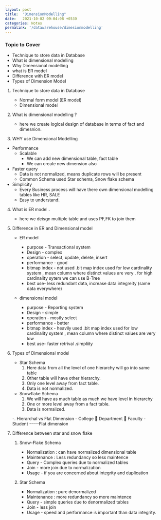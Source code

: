 ```yaml
---
layout: post
title:  "DimensionModelling"
date:   2021-10-02 09:04:08 +0530
categories: Notes
permalink: '/datawarehouse/dimesionmodelling'
---
```


### Topic to Cover 
- Technique to store data in Database
- What is dimensional modelling
- Why Dimensional modelling
- what is ER model
- Difference with ER model
- Types of Dimension Model

1. Technique to store data in Database
	- Normal form model (ER model)
	- Dimensional model 

2. What is dimensional modelling ?
	- here we create logical design of database in terms of fact and dimesnion.

3.  WHY use Dimensional Modelling
-	Performance
	-	Scalable
		-	We can add new dimensional table, fact table
		-	We can create new dimension also
-	Faster query
	-	Data is not normalized, means duplicate rows will be present
	-	Common Schema used Star schema, Snow flake schema
-	Simplicity
	-	Every Business process will have there own dimensional modelling tables like HR, SALE
	-	Easy to understand.

4. What is ER model . 
	- here we deisgn multiple table and uses PF,FK to join them 

5. Difference in ER and Dimensional model 
	- ER model 
		- purpose - Transactional system 
		- Design - complex
		- operation - select, update, delete, insert
		- performance - good
		- bitmap index - not used .bit map index used for low cardinality system , mean column where distinct values are very . for high cardinality sytem we can use B-Tree
		- best use- less redundant data, increase data integreity (same data everywhere)

	- dimensional model 
		- purpose - Reporting system 
		- Design - simple
		- operation - mostly select
		- performance - better
		- bitmap index - heavily used .bit map index used for low cardinality system , mean column where distinct values are very low
		- best use- faster retrival .simpliity

6. Types of Dimensional model
	-	Star Schema
		1.	Here data from all the level of one hierarchy will go into same table
		2.	Other table will have other hierarchy.
		3.	Only one level away from fact table.
		4.	Data is not normalized.
	-	Snowflake Schema 
		1.	We will have as much table as much we have level in hierarchy 
		2.	One or more level away from a fact table.
		3.	Data is normalized.

	-.	Hierarchal vs Flat Dimension
		-	College  Department  Faculty
		-	Student -----Flat dimension


7. Difference between star and snow flake 

	1. Snow-Flake Schema
		- Normalization : can have normalized dimensional table
		- Maintenance : Less redundancy so less maintence
		- Query - Complex queries due to normalized tables
		- Join - more join due to normalization 
		- Usage - if you are concerned about integrity and duplication 
	

	2. Star Schema
		- Normalization : pure denormalized 
		- Maintenance : more  redundancy so more 	 maintence
		- Query - simple queries due to denormalized tables
		- Join - less join 
		- Usage - speed and performance is important than data integrity.

	
